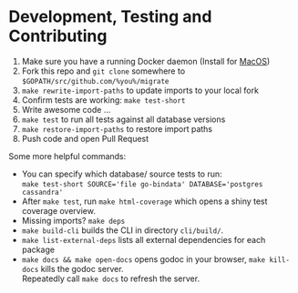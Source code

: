 # Development, Testing and Contributing

  1. Make sure you have a running Docker daemon
     (Install for [MacOS](https://docs.docker.com/docker-for-mac/))
  2. Fork this repo and `git clone` somewhere to `$GOPATH/src/github.com/%you%/migrate`
  3. `make rewrite-import-paths` to update imports to your local fork
  4. Confirm tests are working: `make test-short`
  5. Write awesome code ...
  6. `make test` to run all tests against all database versions
  7. `make restore-import-paths` to restore import paths
  8. Push code and open Pull Request
 
Some more helpful commands:

  * You can specify which database/ source tests to run:  
    `make test-short SOURCE='file go-bindata' DATABASE='postgres cassandra'`
  * After `make test`, run `make html-coverage` which opens a shiny test coverage overview.  
  * Missing imports? `make deps`
  * `make build-cli` builds the CLI in directory `cli/build/`.
  * `make list-external-deps` lists all external dependencies for each package
  * `make docs && make open-docs` opens godoc in your browser, `make kill-docs` kills the godoc server.  
    Repeatedly call `make docs` to refresh the server.  
